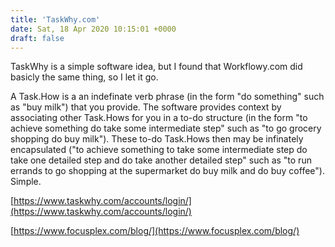 ```yaml
---
title: 'TaskWhy.com'
date: Sat, 18 Apr 2020 10:15:01 +0000
draft: false
---
```


TaskWhy is a simple software idea, but I found that Workflowy.com did basicly the same thing, so I let it go.

A Task.How is a an indefinate verb phrase (in the form "do something" such as "buy milk") that you provide. The software provides context by associating other Task.Hows for you in a to-do structure (in the form "to achieve something do take some intermediate step" such as "to go grocery shopping do buy milk"). These to-do Task.Hows then may be infinately encapsulated ("to achieve something to take some intermediate step do take one detailed step and do take another detailed step" such as "to run errands to go shopping at the supermarket do buy milk and do buy coffee"). Simple.

[https://www.taskwhy.com/accounts/login/](https://www.taskwhy.com/accounts/login/)

[https://www.focusplex.com/blog/](https://www.focusplex.com/blog/)